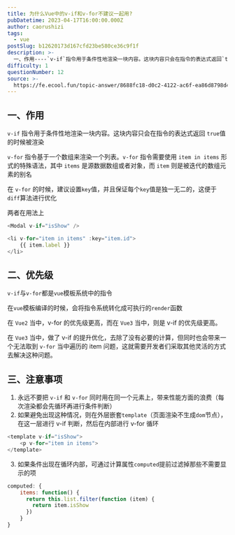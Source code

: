 ```yaml
---
title: 为什么Vue中的v-if和v-for不建议一起用?
pubDatetime: 2023-04-17T16:00:00.000Z
author: caorushizi
tags:
  - vue
postSlug: b12620173d167cfd23be580ce36c9f1f
description: >-
  一、作用----`v-if`指令用于条件性地渲染一块内容。这块内容只会在指令的表达式返回`true`值的时候被渲染`v-for`指令基于一个数组来渲染一个列表。`v-for`指令需要使用`itemin
difficulty: 1
questionNumber: 12
source: >-
  https://fe.ecool.fun/topic-answer/8688fc18-d0c2-4122-ac6f-ea86d8798d42?orderBy=updateTime&order=desc&tagId=14
---
```


## 一、作用

`v-if` 指令用于条件性地渲染一块内容。这块内容只会在指令的表达式返回 `true`值的时候被渲染

`v-for` 指令基于一个数组来渲染一个列表。`v-for` 指令需要使用 `item in items` 形式的特殊语法，其中 `items` 是源数据数组或者对象，而 `item` 则是被迭代的数组元素的别名

在 `v-for` 的时候，建议设置`key`值，并且保证每个`key`值是独一无二的，这便于`diff`算法进行优化

两者在用法上

```js
<Modal v-if="isShow" />

<li v-for="item in items" :key="item.id">
    {{ item.label }}
</li>
```

## 二、优先级

`v-if`与`v-for`都是`vue`模板系统中的指令

在`vue`模板编译的时候，会将指令系统转化成可执行的`render`函数

在 `Vue2` 当中，v-for 的优先级更高，而在 `Vue3` 当中，则是 v-if 的优先级更高。

在 `Vue3` 当中，做了 v-if 的提升优化，去除了没有必要的计算，但同时也会带来一个无法取到 `v-for` 当中遍历的 item 问题，这就需要开发者们采取其他灵活的方式去解决这种问题。

## 三、注意事项

1.  永远不要把 `v-if` 和 `v-for` 同时用在同一个元素上，带来性能方面的浪费（每次渲染都会先循环再进行条件判断）
2.  如果避免出现这种情况，则在外层嵌套`template`（页面渲染不生成`dom`节点），在这一层进行 v-if 判断，然后在内部进行 v-for 循环

```js
<template v-if="isShow">
    <p v-for="item in items">
</template>
```

3.  如果条件出现在循环内部，可通过计算属性`computed`提前过滤掉那些不需要显示的项

```js
computed: {
    items: function() {
      return this.list.filter(function (item) {
        return item.isShow
      })
    }
}
```
